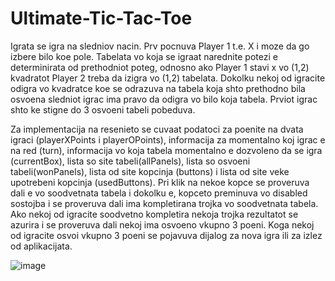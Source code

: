 # Ultimate-Tic-Tac-Toe

Igrata se igra na sledniov nacin. Prv pocnuva Player 1 t.e. X i moze da go izbere bilo koe pole. Tabelata vo koja se igraat narednite
potezi e determinirata od prethodniot poteg, odnosno ako Player 1 stavi x vo (1,2) kvadratot Player 2 treba da izigra vo (1,2) tabelata.
Dokolku nekoj od igracite odigra vo kvadratce koe se odrazuva na tabela koja shto prethodno bila osvoena sledniot igrac ima pravo da
odigra vo bilo koja tabela. Prviot igrac shto ke stigne do 3 osvoeni tabeli pobeduva.

Za implementacija na resenieto se cuvaat podatoci za poenite na dvata igraci (playerXPoints i playerOPoints), informacija za momentalno koj igrac e na red (turn), informacija vo koja tabela momentalno e dozvoleno da se igra (currentBox), lista so site tabeli(allPanels), lista so osvoeni tabeli(wonPanels), lista od site kopcinja (buttons) i lista od site veke upotrebeni kopcinja (usedButtons). Pri klik na nekoe kopce se proveruva dali e vo soodvetnata tabela i dokolku e, kopceto preminuva vo disabled sostojba i se proveruva dali ima kompletirana trojka vo soodvetnata tabela. Ako nekoj od igracite soodvetno kompletira nekoja trojka rezultatot se azurira i se proveruva dali nekoj ima osvoeno vkupno 3 poeni. Koga nekoj od igracite osvoi vkupno 3 poeni se pojavuva dijalog za nova igra ili za izlez od aplikacijata.

![image](https://user-images.githubusercontent.com/18052151/40983058-0af65c8e-68df-11e8-9171-a038f22ee018.png)
